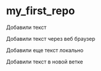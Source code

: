 # my_first_repo

Добавили текст

Добавили текст через веб браузер

Добавили еще текст локально

Добавили текст в новой ветке